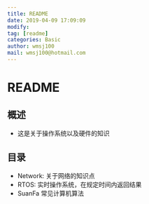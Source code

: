 ```yaml
---
title: README
date: 2019-04-09 17:09:09	
modify: 
tag: [readme]
categories: Basic
author: wmsj100
mail: wmsj100@hotmail.com
---
```


# README

## 概述
- 这是关于操作系统以及硬件的知识

## 目录
- Network: 关于网络的知识点
- RTOS: 实时操作系统，在规定时间内返回结果
- SuanFa 常见计算机算法

